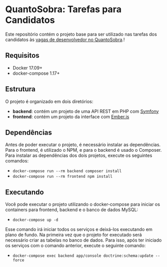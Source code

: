 # QuantoSobra: Tarefas para Candidatos

Este repositório contém o projeto base para ser utilizado nas tarefas dos candidatos às
[vagas de desenvolvedor no QuantoSobra][vagas].!


## Requisitos

* Docker 17.09+
* docker-compose 1.17+

## Estrutura

O projeto é organizado em dois diretórios:

* **backend**: contém um projeto de uma API REST em PHP com [Symfony][symfony]
* **frontend**: contém um projeto da interface com [Ember.js][emberjs]

## Dependências

Antes de poder executar o projeto, é necessário instalar as dependências. Para o frontend, é utilizado o NPM, e para o
backend é usado o Composer. Para instalar as dependências dos dois projetos, execute os seguintes comandos:

* `docker-compose run --rm backend composer install`
* `docker-compose run --rm frontend npm install`

## Executando

Você pode executar o projeto utilizando o docker-compose para iniciar os containers para frontend, backend e o banco de
dados MySQL:

* `docker-compose up -d`

Esse comando irá iniciar todos os serviços e deixá-los executando em plano de fundo. Na primeira vez que o projeto for
executado será necessário criar as tabelas no banco de dados. Para isso, após ter iniciado os serviços com o comando
anterior, execute o seguinte comando:

* `docker-compose exec backend app/console doctrine:schema:update --force`


[vagas]: https://quantosobra.recruiterbox.com/ "Vagas no QuantoSobra"
[symfony]: https://symfony.com/ "Symfony"
[emberjs]: https://emberjs.com/ "Ember.js"